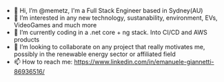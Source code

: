 - 👋 Hi, I’m @memetz, I'm a Full Stack Engineer based in Sydney(AU)
- 👀 I’m interested in any new technology, sustanability, environment, EVs, VideoGames and much more
- 🌱 I’m currently coding in a .net core + ng stack. Into CI/CD and AWS products
- 💞️ I’m looking to collaborate on any project that really motivates me, possibly in the renewable energy sector or affiliated field
- 📫 How to reach me: https://www.linkedin.com/in/emanuele-giannetti-86936516/

<!---
memetz/memetz is a ✨ special ✨ repository because its `README.md` (this file) appears on your GitHub profile.
You can click the Preview link to take a look at your changes.
--->
